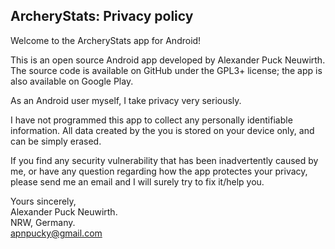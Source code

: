 ## ArcheryStats: Privacy policy

Welcome to the ArcheryStats app for Android!

This is an open source Android app developed by Alexander Puck Neuwirth. 
The source code is available on GitHub under the GPL3+ license; the app is also available on Google Play.

As an Android user myself, I take privacy very seriously.

I have not programmed this app to collect any personally identifiable information. 
All data created by the you is stored on your device only, and can be simply erased.

If you find any security vulnerability that has been inadvertently caused by me, or have any question regarding how the app protectes your privacy, please send me an email and I will surely try to fix it/help you.

Yours sincerely,  
Alexander Puck Neuwirth.  
NRW, Germany.  
apnpucky@gmail.com
